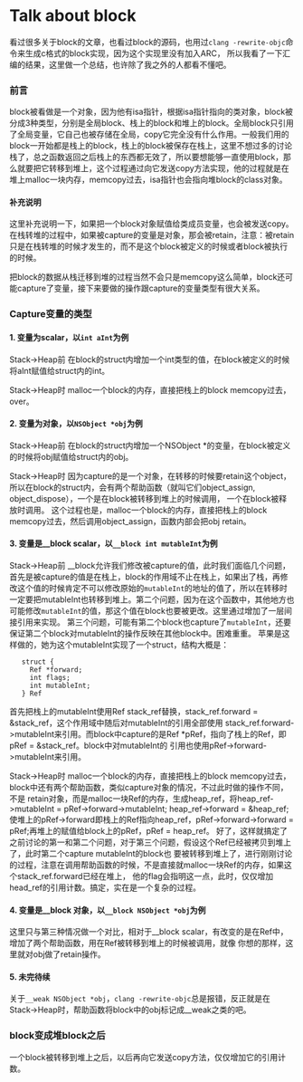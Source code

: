 # Talk about block

看过很多关于block的文章，也看过block的源码，也用过`clang -rewrite-objc`命令来生成c格式的block实现，因为这个实现里没有加入ARC，
所以我看了一下汇编的结果，这里做一个总结，也许除了我之外的人都看不懂吧。

### 前言

block被看做是一个对象，因为他有isa指针，根据isa指针指向的类对象，block被分成3种类型，分别是全局block、栈上的block和堆上的block。全局block只引用了全局变量，它自己也被存储在全局，copy它完全没有什么作用。一般我们用的block一开始都是栈上的block，栈上的block被保存在栈上，这里不想过多的讨论栈了，总之函数返回之后栈上的东西都无效了，所以要想能够一直使用block，那么就要把它转移到堆上，这个过程通过向它发送copy方法实现，他的过程就是在堆上malloc一块内存，memcopy过去，isa指针也会指向堆block的class对象。

#### 补充说明

这里补充说明一下，如果把一个block对象赋值给类成员变量，也会被发送copy。在栈转堆的过程中，如果被capture的变量是对象，那会被retain，注意：被retain只是在栈转堆的时候才发生的，而不是这个block被定义的时候或者block被执行的时候。

把block的数据从栈迁移到堆的过程当然不会只是memcopy这么简单，block还可能capture了变量，接下来要做的操作跟capture的变量类型有很大关系。

### Capture变量的类型

#### 1. 变量为scalar，以`int aInt`为例

Stack->Heap前
在block的struct内增加一个int类型的值，在block被定义的时候将aInt赋值给struct内的int。

Stack->Heap时
malloc一个block的内存，直接把栈上的block memcopy过去，over。

#### 2. 变量为对象，以`NSObject *obj`为例

Stack->Heap前
在block的struct内增加一个NSObject *的变量，在block被定义的时候将obj赋值给struct内的obj。

Stack->Heap时
因为capture的是一个对象，在转移的时候要retain这个object，所以在block的struct内，会有两个帮助函数（就叫它们object_assign, object_dispose），一个是在block被转移到堆上的时候调用，
一个在block被释放时调用。
这个过程也是，malloc一个block的内存，直接把栈上的block memcopy过去，然后调用object_assign，函数内部会把obj retain。

#### 3. 变量是__block scalar，以`__block int mutableInt`为例

Stack->Heap前
__block允许我们修改被capture的值，此时我们面临几个问题，首先是被capture的值是在栈上，block的作用域不止在栈上，如果出了栈，再修改这个值的时候肯定不可以修改原始的`mutableInt`的地址的值了，所以在转移时一定要把mutableInt也转移到堆上。第二个问题，因为在这个函数中，其他地方也可能修改`mutableInt`的值，那这个值在block也要被更改。这里通过增加了一层间接引用来实现。
第三个问题，可能有第二个block也capture了`mutableInt`，还要保证第二个block对mutableInt的操作反映在其他block中。困难重重。
苹果是这样做的，她为这个mutableInt实现了一个struct，结构大概是：
```
   struct {
     Ref *forward;
     int flags;
     int mutableInt;
   } Ref
```
首先把栈上的mutableInt使用Ref stack_ref替换，stack_ref.forward = &stack_ref，这个作用域中随后对mutableInt的引用全部使用
stack_ref.forward->mutableInt来引用。而block中capture的是Ref *pRef，指向了栈上的Ref，即pRef = &stack_ref。block中对mutableInt的
引用也使用pRef->forward->mutableInt来引用。

Stack->Heap时
malloc一个block的内存，直接把栈上的block memcopy过去，block中还有两个帮助函数，类似capture对象的情况，不过此时做的操作不同，不是
retain对象，而是malloc一块Ref的内存，生成heap_ref，将heap_ref->mutableInt = pRef->forward->mutableInt; heap_ref->forward = &heap_ref;
使堆上的pRef->forward即栈上的Ref指向heap_ref，pRef->forward->forward = pRef;再堆上的赋值给block上的pRef，pRef = heap_ref。
好了，这样就搞定了之前讨论的第一和第二个问题，对于第三个问题，假设这个Ref已经被拷贝到堆上了，此时第二个capture mutableInt的block也
要被转移到堆上了，进行刚刚讨论的过程，注意在调用帮助函数的时候，不是直接就malloc一块Ref的内存，如果这个stack_ref.forward已经在堆上，
他的flag会指明这一点，此时，仅仅增加head_ref的引用计数。搞定，实在是一个复杂的过程。

#### 4. 变量是__block 对象，以`__block NSObject *obj`为例

这里只与第三种情况做一个对比，相对于__block scalar，有改变的是在Ref中，增加了两个帮助函数，用在Ref被转移到堆上的时候被调用，就像
你想的那样，这里就对obj做了retain操作。

#### 5. 未完待续

关于`__weak NSObject *obj`，`clang -rewrite-objc`总是报错，反正就是在Stack->Heap时，帮助函数将block中的obj标记成__weak之类的吧。

### block变成堆block之后

一个block被转移到堆上之后，以后再向它发送copy方法，仅仅增加它的引用计数。
